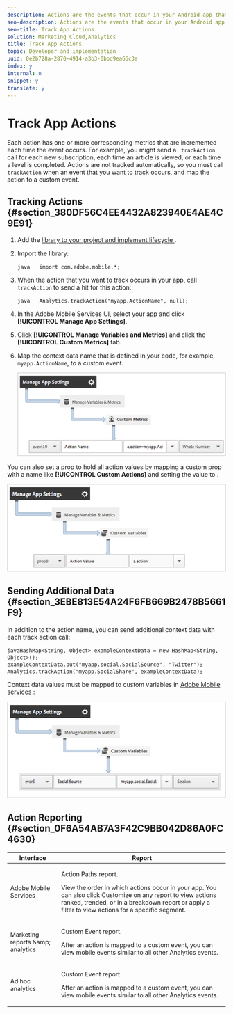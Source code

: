 ```yaml
---
description: Actions are the events that occur in your Android app that you want to measure.
seo-description: Actions are the events that occur in your Android app that you want to measure.
seo-title: Track App Actions
solution: Marketing Cloud,Analytics
title: Track App Actions
topic: Developer and implementation
uuid: 0e2b728a-2870-4914-a3b3-0bbd9ea66c3a
index: y
internal: n
snippet: y
translate: y
---
```


# Track App Actions


<a id="section_6DCAFC20F3444CFF9848C1D66E73BD5C"></a>

Each action has one or more corresponding metrics that are incremented each time the event occurs. For example, you might send a ` trackAction` call for each new subscription, each time an article is viewed, or each time a level is completed. Actions are not tracked automatically, so you must call ` trackAction` when an event that you want to track occurs, and map the action to a custom event. 

## Tracking Actions {#section_380DF56C4EE4432A823940E4AE4C9E91}


1. Add the [ library to your project and implement lifecycle ](../getting_started/dev_qs.md#concept_13176B6E37F547D6935E37125F457972). 

1. Import the library: 
   ```
   java   import com.adobe.mobile.*;
   ```


1. When the action that you want to track occurs in your app, call ` trackAction` to send a hit for this action: 
   ```
   java   Analytics.trackAction("myapp.ActionName", null);
   ```


1. In the Adobe Mobile Services UI, select your app and click **[!UICONTROL  Manage App Settings]**. 

1. Click **[!UICONTROL  Manage Variables and Metrics]** and click the **[!UICONTROL  Custom Metrics]** tab.
1. Map the context data name that is defined in your code, for example, ` myapp.ActionName`, to a custom event. 

   <a id="fig_8129BD79A67F4E18A32DD5DE89F73AFA"></a> ![](assets/map-event-context-data.png) 



You can also set a prop to hold all action values by mapping a custom prop with a name like **[!UICONTROL  Custom Actions]** and setting the value to . 

![](assets/map-custom-prop.png) 

## Sending Additional Data {#section_3EBE813E54A24F6FB669B2478B5661F9}

In addition to the action name, you can send additional context data with each track action call: 

```
javaHashMap<String, Object> exampleContextData = new HashMap<String, Object>(); 
exampleContextData.put("myapp.social.SocialSource", "Twitter"); 
Analytics.trackAction("myapp.SocialShare", exampleContextData);
```
Context data values must be mapped to custom variables in [ Adobe Mobile services ](https://mobilemarketing.adobe.com): 

<a id="fig_1E995262EA99453EB03E76B4DAD83CA2"></a> ![](assets/map-variable-context-action.png) 

## Action Reporting {#section_0F6A54AB7A3F42C9BB042D86A0FC4630}



<table id="table_1715AF0A897C40A39604500C6ABFBFE6"> 
 <thead> 
  <tr> 
   <th colname="col1" class="entry"> Interface </th> 
   <th colname="col2" class="entry"> Report </th> 
  </tr> 
 </thead>
 <tbody> 
  <tr> 
   <td colname="col1"> Adobe Mobile Services </td> 
   <td colname="col2"> <p> <span class="uicontrol"> Action Paths </span> report. </p> <p>View the order in which actions occur in your app. You can also click <span class="uicontrol"> Customize </span> on any report to view actions ranked, trended, or in a breakdown report or apply a filter to view actions for a specific segment. </p> </td> 
  </tr> 
  <tr> 
   <td colname="col1"> Marketing reports &amp;amp; analytics </td> 
   <td colname="col2"> <p> <span class="uicontrol"> Custom Event </span> report. </p> <p>After an action is mapped to a custom event, you can view mobile events similar to all other Analytics events. </p> </td> 
  </tr> 
  <tr> 
   <td colname="col1"> Ad hoc analytics </td> 
   <td colname="col2"> <p> <span class="uicontrol"> Custom Event </span> report. </p> <p>After an action is mapped to a custom event, you can view mobile events similar to all other Analytics events. </p> </td> 
  </tr> 
 </tbody> 
</table>

